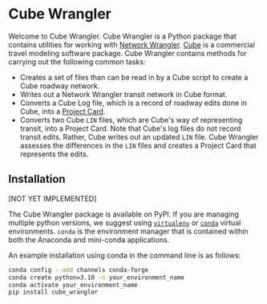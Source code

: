 # Cube Wrangler

Welcome to Cube Wrangler. Cube Wrangler is a Python package that contains utilities for working with [Network Wrangler](https://github.com/wsp-sag/network_wrangler). [Cube](https://www.bentley.com/software/cube/) is a commercial travel modeling software package. Cube Wrangler contains methods for carrying out the following common tasks:
    
* Creates a set of files than can be read in by a Cube script to create a Cube roadway network.
* Writes out a Network Wrangler transit network in Cube format.  
* Converts a Cube Log file, which is a record of roadway edits done in Cube, into a [Project Card](https://github.com/network-wrangler/projectcard).
* Converts two Cube `LIN` files, which are Cube's way of representing transit, into a Project Card. Note that Cube's log files do not record transit edits. Rather, Cube writes out an updated `LIN` file. Cube Wrangler assesses the differences in the `LIN` files and creates a Project Card that represents the edits.


## Installation
[NOT YET IMPLEMENTED]

The Cube Wrangler package is available on PyPI. If you are managing multiple python versions, we suggest using [`virtualenv`](https://virtualenv.pypa.io/en/latest/) or [`conda`](https://conda.io/en/latest/) virtual environments. `conda` is the environment manager that is contained within both the Anaconda and mini-conda applications.

An example installation using conda in the command line is as follows:

```bash
conda config --add channels conda-forge
conda create python=3.10 -n your_environment_name
conda activate your_environment_name
pip install cube_wrangler
```



